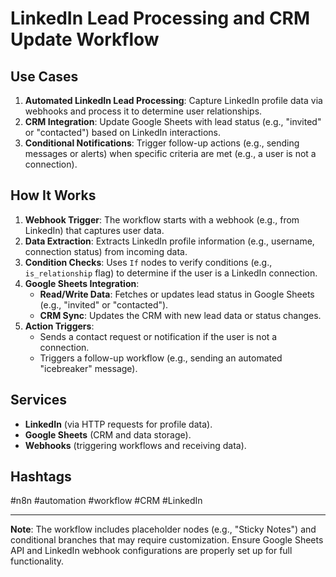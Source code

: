 # LinkedIn Lead Processing and CRM Update Workflow

## Use Cases  
1. **Automated LinkedIn Lead Processing**: Capture LinkedIn profile data via webhooks and process it to determine user relationships.  
2. **CRM Integration**: Update Google Sheets with lead status (e.g., "invited" or "contacted") based on LinkedIn interactions.  
3. **Conditional Notifications**: Trigger follow-up actions (e.g., sending messages or alerts) when specific criteria are met (e.g., a user is not a connection).  

## How It Works  
1. **Webhook Trigger**: The workflow starts with a webhook (e.g., from LinkedIn) that captures user data.  
2. **Data Extraction**: Extracts LinkedIn profile information (e.g., username, connection status) from incoming data.  
3. **Condition Checks**: Uses `If` nodes to verify conditions (e.g., `is_relationship` flag) to determine if the user is a LinkedIn connection.  
4. **Google Sheets Integration**:  
   - **Read/Write Data**: Fetches or updates lead status in Google Sheets (e.g., "invited" or "contacted").  
   - **CRM Sync**: Updates the CRM with new lead data or status changes.  
5. **Action Triggers**:  
   - Sends a contact request or notification if the user is not a connection.  
   - Triggers a follow-up workflow (e.g., sending an automated "icebreaker" message).  

## Services  
- **LinkedIn** (via HTTP requests for profile data).  
- **Google Sheets** (CRM and data storage).  
- **Webhooks** (triggering workflows and receiving data).  

## Hashtags  
#n8n #automation #workflow #CRM #LinkedIn  

---

**Note**: The workflow includes placeholder nodes (e.g., "Sticky Notes") and conditional branches that may require customization. Ensure Google Sheets API and LinkedIn webhook configurations are properly set up for full functionality.